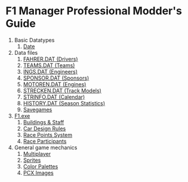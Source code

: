 # F1 Manager Professional Modder's Guide

1. Basic Datatypes
    1. [Date](basic/date.md)
1. Data files
    1. [FAHRER.DAT (Drivers)](files/drivers.md)
    1. [TEAMS.DAT (Teams)](teams.md)
    1. [INGS.DAT (Engineers)](engineers.md)
    1. [SPONSOR.DAT (Sponsors)](sponsors.md)
    1. [MOTOREN.DAT (Engines)](engines.md)
    1. [STRECKEN.DAT (Track Models)](files/tracks.md)
    1. [STRINFO.DAT (Calendar)](calendar.md)
    1. [HISTORY.DAT (Season Statistics)](history.md)
    1. [Savegames](savegames.md)
1. [F1.exe](f1-exe.md)
    1. [Buildings & Staff](buildings.md)
    1. [Car Design Rules](rules.md)
    1. [Race Points System](points.md)
    1. [Race Participants](participants.md)
1. General game mechanics
    1. [Multiplayer](multiplayer.md)
    1. [Sprites](sprites.md)
    1. [Color Palettes](palettes.md)
    1. [PCX Images](pcx.md)
